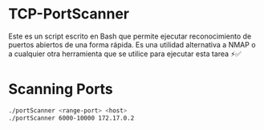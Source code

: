 # TCP-PortScanner
Este es un script escrito en Bash que permite ejecutar reconocimiento de puertos abiertos de una forma rápida. Es una utilidad alternativa a NMAP o a cualquier otra herramienta que se utilice para ejecutar esta tarea ⚡✅

# Scanning Ports
```bash
./portScanner <range-port> <host>
./portScanner 6000-10000 172.17.0.2
```
